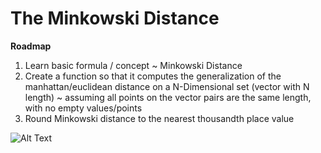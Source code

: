 The Minkowski Distance
======================

**Roadmap**
  1. Learn basic formula / concept ~ Minkowski Distance
  2. Create a function so that it computes the generalization of the manhattan/euclidean distance on a N-Dimensional set (vector with N length)  ~ assuming all points on the vector pairs are the same length, with no empty values/points
  3. Round Minkowski distance to the nearest thousandth place value


![Alt Text](http://angiogenesis.dkfz.de/oncoexpress/software/cs_clust/dist_002.gif)
